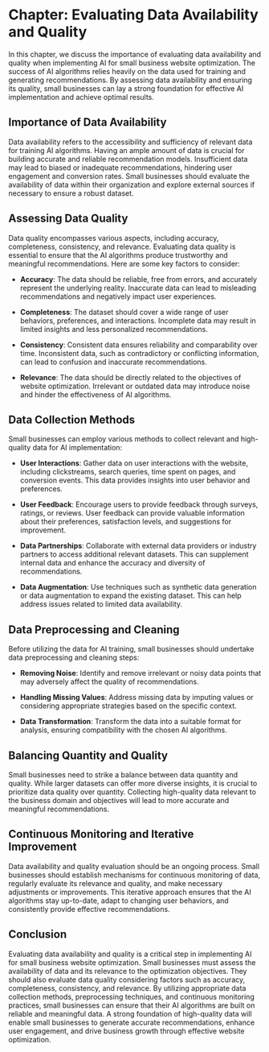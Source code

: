 Chapter: Evaluating Data Availability and Quality
=================================================

In this chapter, we discuss the importance of evaluating data availability and quality when implementing AI for small business website optimization. The success of AI algorithms relies heavily on the data used for training and generating recommendations. By assessing data availability and ensuring its quality, small businesses can lay a strong foundation for effective AI implementation and achieve optimal results.

Importance of Data Availability
-------------------------------

Data availability refers to the accessibility and sufficiency of relevant data for training AI algorithms. Having an ample amount of data is crucial for building accurate and reliable recommendation models. Insufficient data may lead to biased or inadequate recommendations, hindering user engagement and conversion rates. Small businesses should evaluate the availability of data within their organization and explore external sources if necessary to ensure a robust dataset.

Assessing Data Quality
----------------------

Data quality encompasses various aspects, including accuracy, completeness, consistency, and relevance. Evaluating data quality is essential to ensure that the AI algorithms produce trustworthy and meaningful recommendations. Here are some key factors to consider:

* **Accuracy**: The data should be reliable, free from errors, and accurately represent the underlying reality. Inaccurate data can lead to misleading recommendations and negatively impact user experiences.

* **Completeness**: The dataset should cover a wide range of user behaviors, preferences, and interactions. Incomplete data may result in limited insights and less personalized recommendations.

* **Consistency**: Consistent data ensures reliability and comparability over time. Inconsistent data, such as contradictory or conflicting information, can lead to confusion and inaccurate recommendations.

* **Relevance**: The data should be directly related to the objectives of website optimization. Irrelevant or outdated data may introduce noise and hinder the effectiveness of AI algorithms.

Data Collection Methods
-----------------------

Small businesses can employ various methods to collect relevant and high-quality data for AI implementation:

* **User Interactions**: Gather data on user interactions with the website, including clickstreams, search queries, time spent on pages, and conversion events. This data provides insights into user behavior and preferences.

* **User Feedback**: Encourage users to provide feedback through surveys, ratings, or reviews. User feedback can provide valuable information about their preferences, satisfaction levels, and suggestions for improvement.

* **Data Partnerships**: Collaborate with external data providers or industry partners to access additional relevant datasets. This can supplement internal data and enhance the accuracy and diversity of recommendations.

* **Data Augmentation**: Use techniques such as synthetic data generation or data augmentation to expand the existing dataset. This can help address issues related to limited data availability.

Data Preprocessing and Cleaning
-------------------------------

Before utilizing the data for AI training, small businesses should undertake data preprocessing and cleaning steps:

* **Removing Noise**: Identify and remove irrelevant or noisy data points that may adversely affect the quality of recommendations.

* **Handling Missing Values**: Address missing data by imputing values or considering appropriate strategies based on the specific context.

* **Data Transformation**: Transform the data into a suitable format for analysis, ensuring compatibility with the chosen AI algorithms.

Balancing Quantity and Quality
------------------------------

Small businesses need to strike a balance between data quantity and quality. While larger datasets can offer more diverse insights, it is crucial to prioritize data quality over quantity. Collecting high-quality data relevant to the business domain and objectives will lead to more accurate and meaningful recommendations.

Continuous Monitoring and Iterative Improvement
-----------------------------------------------

Data availability and quality evaluation should be an ongoing process. Small businesses should establish mechanisms for continuous monitoring of data, regularly evaluate its relevance and quality, and make necessary adjustments or improvements. This iterative approach ensures that the AI algorithms stay up-to-date, adapt to changing user behaviors, and consistently provide effective recommendations.

Conclusion
----------

Evaluating data availability and quality is a critical step in implementing AI for small business website optimization. Small businesses must assess the availability of data and its relevance to the optimization objectives. They should also evaluate data quality considering factors such as accuracy, completeness, consistency, and relevance. By utilizing appropriate data collection methods, preprocessing techniques, and continuous monitoring practices, small businesses can ensure that their AI algorithms are built on reliable and meaningful data. A strong foundation of high-quality data will enable small businesses to generate accurate recommendations, enhance user engagement, and drive business growth through effective website optimization.
